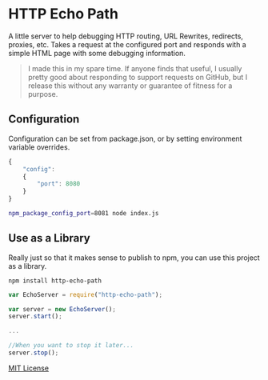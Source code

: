 # HTTP Echo Path

A little server to help debugging HTTP routing, URL Rewrites, redirects, proxies, etc.
Takes a request at the configured port and responds with a simple HTML page with some
debugging information.

> I made this in my spare time. If anyone finds that useful, I usually pretty good about
responding to support requests on GitHub, but I release this without any warranty or
guarantee of fitness for a purpose.

## Configuration

Configuration can be set from package.json, or by setting environment variable overrides.

```js
{
    "config":
    {
        "port": 8080
    }
}
```

```bash
npm_package_config_port=8081 node index.js
```

## Use as a Library

Really just so that it makes sense to publish to npm, you can use this project as a library.

```
npm install http-echo-path
```

```js
var EchoServer = require("http-echo-path");

var server = new EchoServer();
server.start();

...

//When you want to stop it later...
server.stop();
```
        
[MIT License](LICENSE)